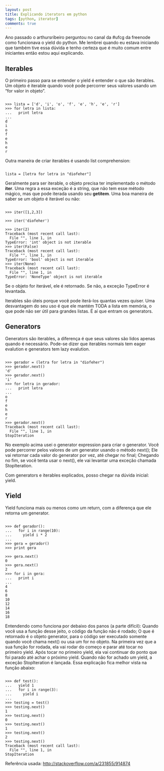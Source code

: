 ```yaml
---
layout: post
title: Explicando iterators em python 
tags: [python, iterator]
comments: true
---
```



Ano passado o arthursribeiro perguntou no canal da #ufcg da freenode como funcionava o yield do python. Me lembrei quando eu estava iniciando que também tive essa dúvida e tenho certeza que é muito comum entre iniciantes então estou aqui explicando.

Iterables
-------------

O primeiro passo para se entender o yield é entender o que são iterables. Um objeto é iterable quando você pode percorrer seus valores usando um “for valor in objeto”.

<pre lang="python"><code>
>>> lista = ['d', 'i', 'o', 'f', 'e', 'h', 'e', 'r']
>>> for letra in lista:
...   print letra
...
d
i
o
f
e
h
e
r
</code></pre>

Outra maneira de criar iterables é usando list comprehension:

<pre lang="python"><code>
lista = [letra for letra in "diofeher"]
</code></pre>

Geralmente para ser iterable, o objeto precisa ter implementado o método __iter__. Uma regra a essa exceção é a string, que não tem esse método mágico, mas que pode iterada usando seu __getitem__. Uma boa maneira de saber se um objeto é iterável ou não:

<pre lang="python"><code>
>>> iter([1,2,3])
<listiterator object at 0x1004cdc50>
>>> iter('diofeher')
<iterator object at 0x1004cdcd0>
>>> iter(2)
Traceback (most recent call last):
  File "<stdin>", line 1, in <module>
TypeError: 'int' object is not iterable
>>> iter(False)
Traceback (most recent call last):
  File "<stdin>", line 1, in <module>
TypeError: 'bool' object is not iterable
>>> iter(None)
Traceback (most recent call last):
  File "<stdin>", line 1, in <module>
TypeError: 'NoneType' object is not iterable
</code></pre>

Se o objeto for iterável, ele é retornado. Se não, a exceção TypeError é levantada.

Iterables são úteis porque você pode iterá-los quantas vezes quiser. Uma desvantagem do seu uso é que ele mantém TODA a lista em memória, o que pode não ser útil para grandes listas. É aí que entram os generators.

Generators
-----------

Generators são iterables, a diferença é que seus valores são lidos apenas quando é necessário. Pode-se dizer que iterables normais tem eager evalution e generators tem lazy evalution.

<pre lang="python"><code>
>>> gerador = (letra for letra in "diofeher")
>>> gerador.next()
'd'
>>> gerador.next()
'i'
>>> for letra in gerador:
...   print letra
...
o
f
e
h
e
r
>>> gerador.next()
Traceback (most recent call last):
  File "", line 1, in
StopIteration
</code></pre>

No exemplo acima usei o generator expression para criar o generator. Você pode percorrer pelos valores de um generator usando o método next(); Ele vai retornar cada valor do generator por vez, até chegar no final; Chegando no fim, se você tenta usar o next(), ele vai levantar uma exceção chamada StopIteration.

Com generators e iterables explicados, posso chegar na dúvida inicial: yield.

Yield
------

Yield funciona mais ou menos como um return, com a diferença que ele retorna um generator.

<pre lang="python"><code>
>>> def gerador():
...   for i in range(10):
...     yield i * 2
... 
>>> gera = gerador()
>>> print gera
<generator object gerador at 0x1004c8960>
>>> gera.next()
0
>>> gera.next()
2
>>> for i in gera:
...   print i
... 
4
6
8
10
12
14
16
18
</code></pre>

Entendendo como funciona por debaixo dos panos (a parte difícil):
Quando você usa a função desse jeito, o código da função não é rodado; O que é retornado é o objeto generator, para o código ser executado somente quando você chama next() ou usa um for no objeto.
Na primeira vez que a sua função for rodada, ela vai rodar do começo e parar até tocar no primeiro yield. Após tocar no primeiro yield, ela vai continuar do ponto que foi parado até achar o próximo yield. Quando não for achado um yield, a exceção StopIteration é lançada. Essa explicação fica melhor vista na função abaixo:

<pre lang="python"><code>
>>> def test():
...   yield 1
...   for i in range(3):
...     yield i
... 
>>> testing = test()
>>> testing.next()
1
>>> testing.next()
0
>>> testing.next()
1
>>> testing.next()
2
>>> testing.next()
Traceback (most recent call last):
  File "<stdin>", line 1, in <module>
StopIteration
</code></pre>

Referência usada: http://stackoverflow.com/a/231855/914874